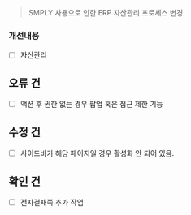 > SMPLY 사용으로 인한 ERP 자산관리 프로세스 변경


### 개선내용
- [ ] 자산관리


## 오류 건
- [ ] 액션 후 권한 없는 경우 팝업 혹은 접근 제한 기능

## 수정 건
- [ ] 사이드바가 해당 페이지일 경우 활성화 안 되어 있음.


## 확인 건
- [ ] 전자결재쪽 추가 작업

